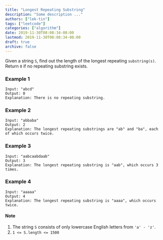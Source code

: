 ```yaml
---
title: "Longest Repeating Substring"
description: "Some description ..."
authors: ["lek-tin"]
tags: ["leetcode"]
categories: ["algorithm"]
date: 2019-11-30T08:08:34-08:00
lastmod: 2019-11-30T08:08:34-08:00
draft: true
archive: false
---
```

Given a string `S`, find out the length of the longest repeating `substring(s)`. Return `0` if no repeating substring exists.

### Example 1
```
Input: "abcd"
Output: 0
Explanation: There is no repeating substring.
```

### Example 2
```
Input: "abbaba"
Output: 2
Explanation: The longest repeating substrings are "ab" and "ba", each of which occurs twice.
```

### Example 3
```
Input: "aabcaabdaab"
Output: 3
Explanation: The longest repeating substring is "aab", which occurs 3 times.
```

### Example 4
```
Input: "aaaaa"
Output: 4
Explanation: The longest repeating substring is "aaaa", which occurs twice.
```

#### Note
1. The string `S` consists of only lowercase English letters from `'a' - 'z'`.
2. `1 <= S.length <= 1500`